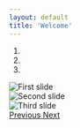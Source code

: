 ```yaml
---
layout: default
title: 'Welcome'
---
```


<!-- Carousel -->
<div id="main-carousel" class="carousel slide" data-ride="carousel">
  <ol class="carousel-indicators">
    <li data-target="#main-carousel" data-slide-to="0" class="active"></li>
    <li data-target="#main-carousel" data-slide-to="1"></li>
    <li data-target="#main-carousel" data-slide-to="2"></li>
  </ol>
  <div class="carousel-inner">
    <div class="carousel-item active">
      <img class="d-block w-100" src="https://mgaze.nirds.cs.odu.edu/static/images/sample-class-vertical-gaze.jpg" alt="First slide">
    </div>
    <div class="carousel-item">
      <img class="d-block w-100" src="https://www.odu.edu/sci/departments/compsci/academics/_jcr_content/par/section/columns/column_0/featuredpage/pageimage.img.680.png" alt="Second slide">
    </div>
    <div class="carousel-item">
      <img class="d-block w-100" src="https://www.odu.edu/sci/departments/compsci/academics/_jcr_content/par/section/columns/column_0/featuredpage/pageimage.img.680.png" alt="Third slide">
    </div>
  </div>
  <a class="carousel-control-prev" href="#main-carousel" role="button" data-slide="prev">
    <span class="carousel-control-prev-icon" aria-hidden="true"></span>
    <span class="sr-only">Previous</span>
  </a>
  <a class="carousel-control-next" href="#main-carousel" role="button" data-slide="next">
    <span class="carousel-control-next-icon" aria-hidden="true"></span>
    <span class="sr-only">Next</span>
  </a>
</div>

<!-- End Carousel -->
